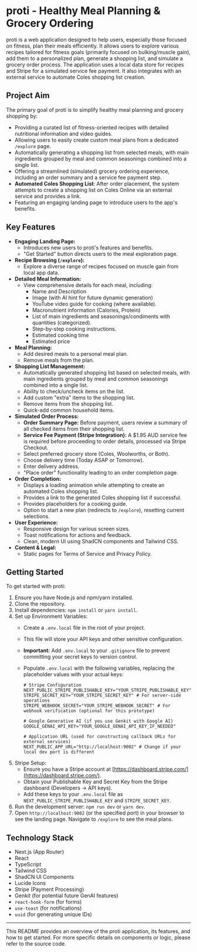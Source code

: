 
# proti - Healthy Meal Planning & Grocery Ordering

proti is a web application designed to help users, especially those focused on fitness, plan their meals efficiently. It allows users to explore various recipes tailored for fitness goals (primarily focused on bulking/muscle gain), add them to a personalized plan, generate a shopping list, and simulate a grocery order process. The application uses a local data store for recipes and Stripe for a simulated service fee payment. It also integrates with an external service to automate Coles shopping list creation.

## Project Aim

The primary goal of proti is to simplify healthy meal planning and grocery shopping by:
- Providing a curated list of fitness-oriented recipes with detailed nutritional information and video guides.
- Allowing users to easily create custom meal plans from a dedicated `/explore` page.
- Automatically generating a shopping list from selected meals, with main ingredients grouped by meal and common seasonings combined into a single list.
- Offering a streamlined (simulated) grocery ordering experience, including an order summary and a service fee payment step.
- **Automated Coles Shopping List**: After order placement, the system attempts to create a shopping list on Coles Online via an external service and provides a link.
- Featuring an engaging landing page to introduce users to the app's benefits.

## Key Features

- **Engaging Landing Page:**
    - Introduces new users to proti's features and benefits.
    - "Get Started" button directs users to the meal exploration page.
- **Recipe Browsing (`/explore`):**
    - Explore a diverse range of recipes focused on muscle gain from local app data.
- **Detailed Meal Information:**
    - View comprehensive details for each meal, including:
        - Name and Description
        - Image (with AI hint for future dynamic generation)
        - YouTube video guide for cooking (where available).
        - Macronutrient information (Calories, Protein)
        - List of main ingredients and seasonings/condiments with quantities (categorized).
        - Step-by-step cooking instructions.
        - Estimated cooking time
        - Estimated price
- **Meal Planning:**
    - Add desired meals to a personal meal plan.
    - Remove meals from the plan.
- **Shopping List Management:**
    - Automatically generated shopping list based on selected meals, with main ingredients grouped by meal and common seasonings combined into a single list.
    - Ability to check/uncheck items on the list.
    - Add custom "extra" items to the shopping list.
    - Remove items from the shopping list.
    - Quick-add common household items.
- **Simulated Order Process:**
    - **Order Summary Page:** Before payment, users review a summary of all checked items from their shopping list.
    - **Service Fee Payment (Stripe Integration):** A $1.95 AUD service fee is required before proceeding to order details, processed via Stripe Checkout.
    - Select preferred grocery store (Coles, Woolworths, or Both).
    - Choose delivery time (Today ASAP or Tomorrow).
    - Enter delivery address.
    - "Place order" functionality leading to an order completion page.
- **Order Completion:**
    - Displays a loading animation while attempting to create an automated Coles shopping list.
    - Provides a link to the generated Coles shopping list if successful.
    - Provides placeholders for a cooking guide.
    - Option to start a new plan (redirects to `/explore`), resetting current selections.
- **User Experience:**
    - Responsive design for various screen sizes.
    - Toast notifications for actions and feedback.
    - Clean, modern UI using ShadCN components and Tailwind CSS.
- **Content & Legal:**
    - Static pages for Terms of Service and Privacy Policy.

## Getting Started

To get started with proti:
1. Ensure you have Node.js and npm/yarn installed.
2. Clone the repository.
3. Install dependencies: `npm install` or `yarn install`.
4. Set up Environment Variables:
   - Create a `.env.local` file in the root of your project.
   - This file will store your API keys and other sensitive configuration.
   - **Important:** Add `.env.local` to your `.gitignore` file to prevent committing your secret keys to version control.
   - Populate `.env.local` with the following variables, replacing the placeholder values with your actual keys:

     ```env
     # Stripe Configuration
     NEXT_PUBLIC_STRIPE_PUBLISHABLE_KEY="YOUR_STRIPE_PUBLISHABLE_KEY"
     STRIPE_SECRET_KEY="YOUR_STRIPE_SECRET_KEY" # For server-side operations
     STRIPE_WEBHOOK_SECRET="YOUR_STRIPE_WEBHOOK_SECRET" # For webhook verification (optional for this prototype)
     
     # Google Generative AI (if you use Genkit with Google AI)
     GOOGLE_GENAI_API_KEY="YOUR_GOOGLE_GENAI_API_KEY_IF_NEEDED"
     
     # Application URL (used for constructing callback URLs for external services)
     NEXT_PUBLIC_APP_URL="http://localhost:9002" # Change if your local dev port is different
     ```
5. Stripe Setup:
   - Ensure you have a Stripe account at [https://dashboard.stripe.com/](https://dashboard.stripe.com/).
   - Obtain your Publishable Key and Secret Key from the Stripe dashboard (Developers -> API keys).
   - Add these keys to your `.env.local` file as `NEXT_PUBLIC_STRIPE_PUBLISHABLE_KEY` and `STRIPE_SECRET_KEY`.
6. Run the development server: `npm run dev` or `yarn dev`.
7. Open `http://localhost:9002` (or the specified port) in your browser to see the landing page. Navigate to `/explore` to see the meal plans.

## Technology Stack
- Next.js (App Router)
- React
- TypeScript
- Tailwind CSS
- ShadCN UI Components
- Lucide Icons
- Stripe (Payment Processing)
- Genkit (for potential future GenAI features)
- `react-hook-form` (for forms)
- `use-toast` (for notifications)
- `uuid` (for generating unique IDs)

---

This README provides an overview of the proti application, its features, and how to get started. For more specific details on components or logic, please refer to the source code.
